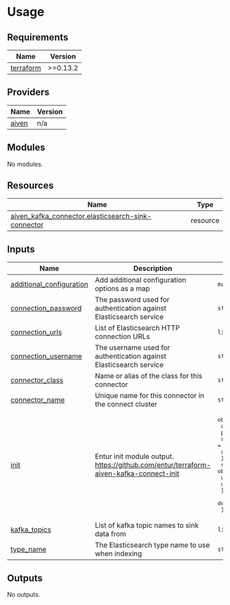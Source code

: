 # Usage

<!-- BEGIN_TF_DOCS -->
## Requirements

| Name | Version |
|------|---------|
| <a name="requirement_terraform"></a> [terraform](#requirement\_terraform) | >=0.13.2 |

## Providers

| Name | Version |
|------|---------|
| <a name="provider_aiven"></a> [aiven](#provider\_aiven) | n/a |

## Modules

No modules.

## Resources

| Name | Type |
|------|------|
| [aiven_kafka_connector.elasticsearch-sink-connector](https://registry.terraform.io/providers/aiven/aiven/latest/docs/resources/kafka_connector) | resource |

## Inputs

| Name | Description | Type | Default | Required |
|------|-------------|------|---------|:--------:|
| <a name="input_additional_configuration"></a> [additional\_configuration](#input\_additional\_configuration) | Add additional configuration options as a map | `map(string)` | `{}` | no |
| <a name="input_connection_password"></a> [connection\_password](#input\_connection\_password) | The password used for authentication against Elasticsearch service | `string` | n/a | yes |
| <a name="input_connection_urls"></a> [connection\_urls](#input\_connection\_urls) | List of Elasticsearch HTTP connection URLs | `list(string)` | n/a | yes |
| <a name="input_connection_username"></a> [connection\_username](#input\_connection\_username) | The username used for authentication against Elasticsearch service | `string` | n/a | yes |
| <a name="input_connector_class"></a> [connector\_class](#input\_connector\_class) | Name or alias of the class for this connector | `string` | `"io.aiven.connect.elasticsearch.ElasticsearchSinkConnector"` | no |
| <a name="input_connector_name"></a> [connector\_name](#input\_connector\_name) | Unique name for this connector in the connect cluster | `string` | n/a | yes |
| <a name="input_init"></a> [init](#input\_init) | Entur init module output. https://github.com/entur/terraform-aiven-kafka-connect-init | <pre>object({<br>    aiven = object({<br>      project      = string<br>      service      = string<br>      access_token = string<br>    })<br>    schema_registry = object({<br>      url      = string<br>      userinfo = string<br>    })<br>    default_configuration = map(string)<br>  })</pre> | n/a | yes |
| <a name="input_kafka_topics"></a> [kafka\_topics](#input\_kafka\_topics) | List of kafka topic names to sink data from | `list(string)` | n/a | yes |
| <a name="input_type_name"></a> [type\_name](#input\_type\_name) | The Elasticsearch type name to use when indexing | `string` | `"_doc"` | no |

## Outputs

No outputs.
<!-- END_TF_DOCS -->
